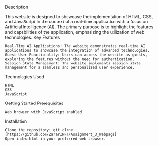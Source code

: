 Description

This website is designed to showcase the implementation of HTML, CSS, and JavaScript in the context of a real-time application with a focus on Artificial Intelligence (AI). The primary purpose is to highlight the features and capabilities of the application, emphasizing the utilization of web technologies.
Key Features

    Real-Time AI Applications: The website demonstrates real-time AI applications to showcase the integration of advanced technologies.
    Guest User Functionality: Users can access the website as guests, exploring the features without the need for authentication.
    Session State Management: The website implements session state management for a seamless and personalized user experience.

Technologies Used

    HTML
    CSS
    JavaScript
  

Getting Started
Prerequisites

    Web browser with JavaScript enabled

Installation

    Clone the repository: git clone [https://github.com/ZararINFT/Assignment_3_Webpage]
    Open index.html in your preferred web browser.
